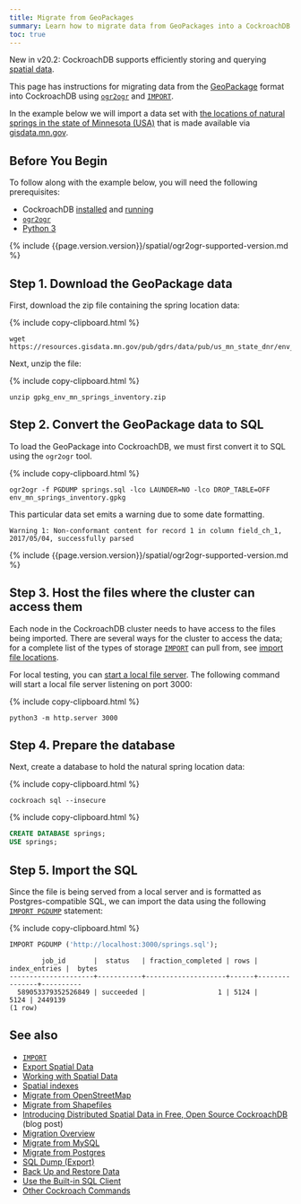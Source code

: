 ```yaml
---
title: Migrate from GeoPackages
summary: Learn how to migrate data from GeoPackages into a CockroachDB cluster.
toc: true
---
```


<span class="version-tag">New in v20.2</span>: CockroachDB supports efficiently storing and querying [spatial data](spatial-data.html).

This page has instructions for migrating data from the [GeoPackage](https://www.geopackage.org/) format into CockroachDB using [`ogr2ogr`](https://gdal.org/programs/ogr2ogr.html) and [`IMPORT`][import].

In the example below we will import a data set with <a href="https://gisdata.mn.gov/dataset/env-mn-springs-inventory" data-proofer-ignore>the locations of natural springs in the state of Minnesota (USA)<a/> that is made available via [gisdata.mn.gov](https://gisdata.mn.gov).

## Before You Begin

To follow along with the example below, you will need the following prerequisites:

- CockroachDB [installed](install-cockroachdb.html) and [running](start-a-local-cluster.html)
- [`ogr2ogr`](https://gdal.org/programs/ogr2ogr.html)
- [Python 3](https://www.python.org)

{% include {{page.version.version}}/spatial/ogr2ogr-supported-version.md %}

## Step 1. Download the GeoPackage data

First, download the zip file containing the spring location data:

{% include copy-clipboard.html %}
~~~ shell
wget https://resources.gisdata.mn.gov/pub/gdrs/data/pub/us_mn_state_dnr/env_mn_springs_inventory/gpkg_env_mn_springs_inventory.zip
~~~

Next, unzip the file:

{% include copy-clipboard.html %}
~~~ shell
unzip gpkg_env_mn_springs_inventory.zip
~~~

## Step 2. Convert the GeoPackage data to SQL

To load the GeoPackage into CockroachDB, we must first convert it to SQL using the `ogr2ogr` tool.

{% include copy-clipboard.html %}
~~~ shell
ogr2ogr -f PGDUMP springs.sql -lco LAUNDER=NO -lco DROP_TABLE=OFF env_mn_springs_inventory.gpkg
~~~

This particular data set emits a warning  due to some date formatting.

~~~
Warning 1: Non-conformant content for record 1 in column field_ch_1, 2017/05/04, successfully parsed
~~~

{% include {{page.version.version}}/spatial/ogr2ogr-supported-version.md %}

## Step 3. Host the files where the cluster can access them

Each node in the CockroachDB cluster needs to have access to the files being imported.  There are several ways for the cluster to access the data; for a complete list of the types of storage [`IMPORT`][import] can pull from, see [import file locations](import.html#import-file-location).

For local testing, you can [start a local file server](use-a-local-file-server-for-bulk-operations.html).  The following command will start a local file server listening on port 3000:

{% include copy-clipboard.html %}
~~~ shell
python3 -m http.server 3000
~~~

## Step 4. Prepare the database

Next, create a database to hold the natural spring location data:

{% include copy-clipboard.html %}
~~~ shell
cockroach sql --insecure
~~~

{% include copy-clipboard.html %}
~~~ sql
CREATE DATABASE springs;
USE springs;
~~~

## Step 5. Import the SQL

Since the file is being served from a local server and is formatted as Postgres-compatible SQL, we can import the data using the following [`IMPORT PGDUMP`](import.html#import-a-postgres-database-dump) statement:

{% include copy-clipboard.html %}
~~~ sql
IMPORT PGDUMP ('http://localhost:3000/springs.sql');
~~~

~~~
        job_id       |  status   | fraction_completed | rows | index_entries |  bytes
---------------------+-----------+--------------------+------+---------------+----------
  589053379352526849 | succeeded |                  1 | 5124 |          5124 | 2449139
(1 row)
~~~

## See also

- [`IMPORT`][import]
- [Export Spatial Data](export-spatial-data.html)
- [Working with Spatial Data](spatial-data.html)
- [Spatial indexes](spatial-indexes.html)
- [Migrate from OpenStreetMap](migrate-from-openstreetmap.html)
- [Migrate from Shapefiles](migrate-from-shapefiles.html)
- [Introducing Distributed Spatial Data in Free, Open Source CockroachDB](https://www.cockroachlabs.com/blog/spatial-data/) (blog post)
- [Migration Overview](migration-overview.html)
- [Migrate from MySQL][mysql]
- [Migrate from Postgres][postgres]
- [SQL Dump (Export)](cockroach-dump.html)
- [Back Up and Restore Data](take-full-and-incremental-backups.html)
- [Use the Built-in SQL Client](cockroach-sql.html)
- [Other Cockroach Commands](cockroach-commands.html)

<!-- Reference Links -->

[postgres]: migrate-from-postgres.html
[mysql]: migrate-from-mysql.html
[import]: import.html

